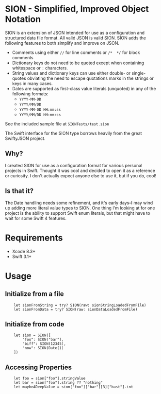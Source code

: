 # SION - Simplified, Improved Object Notation   

SION is an extension of JSON intended for use as a configuration and structured data file format. All valid JSON is valid SION. SION adds the following features to both simplify and improve on JSON.

* Comments using either `//` for line comments or `/*  */` for block comments
* Dictionary keys do not need to be quoted except when containing whitespace or `:` characters.
* String values and dictionary keys can use either double- or single-quotes obviating the need to escape quotations marks in the strings or keys in many cases.
* Dates are supported as first-class value literals (unquoted) in any of the following formats:
    * `YYYY-MM-DD`
    * `YYYY/MM/DD`
    * `YYYY-MM-DD HH:mm:ss`
    * `YYYY/MM/DD HH:mm:ss`
 
See the included sample file at `SIONTests/test.sion`

The Swift interface for the SION type borrows heavily from the great SwiftyJSON project.
 
## Why?

I created SION for use as a configuration format for various personal projects in Swift. Thought it was cool and decided to open it as a reference or curiosity. I don't actually expect anyone else to use it, but if you do, cool!

## Is that it?

The Date handling needs some refinement, and it's early days–I may wind up adding more literal value types to SION. One thing I'm looking at for one project is the ability to support Swift enum literals, but that might have to wait for some Swift 4 features.

# Requirements

* Xcode 8.3+
* Swift 3.1+

# Usage

## Initialize from a file

```
    let sionFromString = try? SION(raw: sionStringLoadedFromFile)
    let sionFromData = try? SION(raw: sionDataLoadedFromFile)
```

## Initialize from code

```
    let sion = SION([
        "foo": SION("bar"),
        "biff": SION(12345),
        "now": SION(Date())
    ])    
```

## Accessing Properties

```
    let foo = sion["foo"].stringValue
    let bar = sion["foo"].string ?? "nothing"
    let maybeADeepValue = sion["foo"]["bar"][3]["bast"].int
```